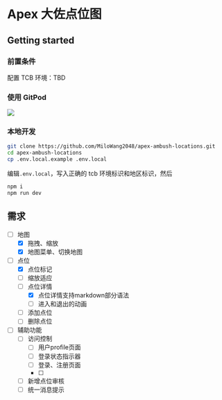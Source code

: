 # Apex 大佐点位图

## Getting started

### 前置条件

配置 TCB 环境：TBD

### 使用 GitPod

[![](https://img.shields.io/badge/Contribute%20with-Gitpod-908a85?logo=gitpod)](https://gitpod.io/#https://github.com/MiloWang2048/apex-ambush-locations)

### 本地开发

```sh
git clone https://github.com/MiloWang2048/apex-ambush-locations.git
cd apex-ambush-locations
cp .env.local.example .env.local
```

编辑`.env.local`，写入正确的 tcb 环境标识和地区标识，然后

```sh
npm i
npm run dev
```

## 需求

- [ ] 地图
  - [x] 拖拽、缩放
  - [x] 地图菜单、切换地图
- [ ] 点位
  - [x] 点位标记
  - [ ] 缩放适应
  - [ ] 点位详情
    - [x] 点位详情支持markdown部分语法
    - [ ] 进入和退出的动画
  - [ ] 添加点位
  - [ ] 删除点位
- [ ] 辅助功能
  - [ ] 访问控制
    - [ ] 用户profile页面
    - [ ] 登录状态指示器
    - [ ] 登录、注册页面
    - [ ] 
  - [ ] 新增点位审核
  - [ ] 统一消息提示
